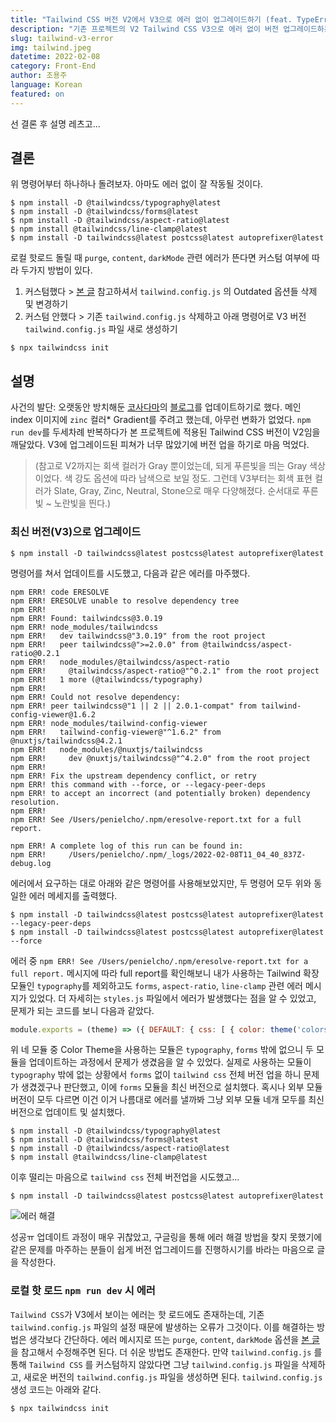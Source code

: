 ```yaml
---
title: "Tailwind CSS 버전 V2에서 V3으로 에러 없이 업그레이드하기 (feat. TypeError: Cannot read property '700' of undefined)"
description: "기존 프로젝트의 V2 Tailwind CSS V3으로 에러 없이 버전 업그레이드하는 법에 대해 알아보자."
slug: tailwind-v3-error
img: tailwind.jpeg
datetime: 2022-02-08
category: Front-End
author: 조용주
language: Korean
featured: on
---
```


선 결론 후 설명 레츠고...

## 결론

위 명령어부터 하나하나 돌려보자. 아마도 에러 없이 잘 작동될 것이다.

```shell
$ npm install -D @tailwindcss/typography@latest
$ npm install -D @tailwindcss/forms@latest
$ npm install -D @tailwindcss/aspect-ratio@latest
$ npm install @tailwindcss/line-clamp@latest
$ npm install -D tailwindcss@latest postcss@latest autoprefixer@latest
```

로컬 핫로드 돌릴 때 `purge`, `content`, `darkMode` 관련 에러가 뜬다면 커스텀 여부에 따라 두가지 방법이 있다.

1. 커스텀했다 > [본 글](https://tailwindcss.com/docs/upgrade-guide#configure-content-sources) 참고하셔서 `tailwind.config.js` 의 Outdated 옵션들 삭제 및 변경하기
2. 커스텀 안했다 > 기존 `tailwind.config.js` 삭제하고 아래 명령어로 V3 버전 `tailwind.config.js` 파일 새로 생성하기

```shell
$ npx tailwindcss init
```

## 설명

사건의 발단: 오랫동안 방치해둔 [코사다마](https://cosadama.com)의 [블로그](https://www.blog.cosadama.com)를 업데이트하기로 했다. 메인 index 이미지에  `zinc` 컬러* Gradient를 주려고 했는데, 아무런 변화가 없었다. `npm run dev`를 두세차례 반복하다가 본 프로젝트에 적용된 Tailwind CSS 버전이 V2임을 깨달았다. V3에 업그레이드된 피쳐가 너무 많았기에 버전 업을 하기로 마음 먹었다.

> (참고로 V2까지는 회색 컬러가 Gray 뿐이었는데, 되게 푸른빛을 띄는 Gray 색상이었다. 색 강도 옵션에 따라 남색으로 보일 정도. 그런데 V3부터는 회색 표현 컬러가 Slate, Gray, Zinc, Neutral, Stone으로 매우 다양해졌다. 순서대로 푸른빛 ~ 노란빛을 띈다.)

### 최신 버전(V3)으로 업그레이드

```shell
$ npm install -D tailwindcss@latest postcss@latest autoprefixer@latest
```

명령어를 쳐서 업데이트를 시도했고, 다음과 같은 에러를 마주했다.

```shell
npm ERR! code ERESOLVE
npm ERR! ERESOLVE unable to resolve dependency tree
npm ERR! 
npm ERR! Found: tailwindcss@3.0.19
npm ERR! node_modules/tailwindcss
npm ERR!   dev tailwindcss@"3.0.19" from the root project
npm ERR!   peer tailwindcss@">=2.0.0" from @tailwindcss/aspect-ratio@0.2.1
npm ERR!   node_modules/@tailwindcss/aspect-ratio
npm ERR!     @tailwindcss/aspect-ratio@"^0.2.1" from the root project
npm ERR!   1 more (@tailwindcss/typography)
npm ERR! 
npm ERR! Could not resolve dependency:
npm ERR! peer tailwindcss@"1 || 2 || 2.0.1-compat" from tailwind-config-viewer@1.6.2
npm ERR! node_modules/tailwind-config-viewer
npm ERR!   tailwind-config-viewer@"^1.6.2" from @nuxtjs/tailwindcss@4.2.1
npm ERR!   node_modules/@nuxtjs/tailwindcss
npm ERR!     dev @nuxtjs/tailwindcss@"^4.2.0" from the root project
npm ERR! 
npm ERR! Fix the upstream dependency conflict, or retry
npm ERR! this command with --force, or --legacy-peer-deps
npm ERR! to accept an incorrect (and potentially broken) dependency resolution.
npm ERR! 
npm ERR! See /Users/penielcho/.npm/eresolve-report.txt for a full report.

npm ERR! A complete log of this run can be found in:
npm ERR!     /Users/penielcho/.npm/_logs/2022-02-08T11_04_40_837Z-debug.log
```

에러에서 요구하는 대로 아래와 같은 명령어를 사용해보았지만, 두 명령어 모두 위와 동일한 에러 메세지를 출력했다.

```shell
$ npm install -D tailwindcss@latest postcss@latest autoprefixer@latest --legacy-peer-deps
$ npm install -D tailwindcss@latest postcss@latest autoprefixer@latest --force
```

에러 중 `npm ERR! See /Users/penielcho/.npm/eresolve-report.txt for a full report.` 메시지에 따라 full report를 확인해보니 내가 사용하는 Tailwind 확장 모듈인 `typography`를 제외하고도 `forms`, `aspect-ratio`, `line-clamp` 관련 에러 메시지가 있었다. 더 자세히는 `styles.js` 파일에서 에러가 발생했다는 점을 알 수 있었고, 문제가 되는 코드를 보니 다음과 같았다.

```javascript
module.exports = (theme) => ({ DEFAULT: { css: [ { color: theme('colors.gray.700', defaultTheme.colors.gray[700]), }]}
```

위 네 모듈 중 Color Theme을 사용하는 모듈은 `typography`, `forms` 밖에 없으니 두 모듈을 업데이트하는 과정에서 문제가 생겼음을 알 수 있었다. 실제로 사용하는 모듈이 `typography` 밖에 없는 상황에서 `forms` 없이 `tailwind css` 전체 버전 업을 하니 문제가 생겼겠구나 판단했고, 이에 `forms` 모듈을 최신 버전으로 설치했다. 혹시나 외부 모듈 버전이 모두 다르면 이건 이거 나름대로 에러를 낼까봐 그냥 외부 모듈 네개 모두를 최신 버전으로 업데이트 및 설치했다.

```shell
$ npm install -D @tailwindcss/typography@latest
$ npm install -D @tailwindcss/forms@latest
$ npm install -D @tailwindcss/aspect-ratio@latest
$ npm install @tailwindcss/line-clamp@latest
```

이후 떨리는 마음으로 `tailwind css` 전체 버전업을 시도했고...

```shell
$ npm install -D tailwindcss@latest postcss@latest autoprefixer@latest
```

![에러 해결](/tailwind-v3-error/tailwind-fixed.png)

성공ㅠ 업데이트 과정이 매우 귀찮았고, 구글링을 통해 에러 해결 방법을 찾지 못했기에 같은 문제를 마주하는 분들이 쉽게 버전 업그레이드를 진행하시기를 바라는 마음으로 글을 작성한다.

### 로컬 핫 로드 `npm run dev` 시 에러

`Tailwind CSS`가 V3에서 보이는 에러는 핫 로드에도 존재하는데, 기존 `tailwind.config.js` 파일의 설정 때문에 발생하는 오류가 그것이다. 이를 해결하는 방법은 생각보다 간단하다. 에러 메시지로 뜨는  `purge`, `content`, `darkMode` 옵션을  [본 글](https://tailwindcss.com/docs/upgrade-guide#configure-content-sources)을 참고해서 수정해주면 된다. 더 쉬운 방법도 존재한다. 만약 `tailwind.config.js` 를 통해 `Tailwind CSS` 를 커스텀하지 않았다면 그냥 `tailwind.config.js` 파일을 삭제하고, 새로운 버전의 `tailwind.config.js` 파일을 생성하면 된다. `tailwind.config.js` 생성 코드는 아래와 같다.

```shell
$ npx tailwindcss init
```
